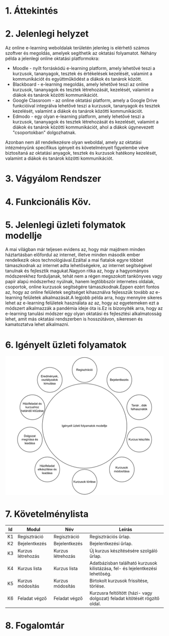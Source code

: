 # 1. Áttekintés

# 2. Jelenlegi helyzet
Az online e-learning weboldalak területén jelenleg is elérhető számos szoftver és megoldás, amelyek segíthetik az oktatási folyamatot. Néhány példa a jelenlegi online oktatási platformokra:
+ Moodle - nyílt forráskódú e-learning platform, amely lehetővé teszi a kurzusok, tananyagok, tesztek és értékelések kezelését, valamint a kommunikációt és együttműködést a diákok és tanárok között.
+ Blackboard - e-learning megoldás, amely lehetővé teszi az online kurzusok, tananyagok és tesztek létrehozását, kezelését, valamint a diákok és tanárok közötti kommunikációt.
+ Google Classroom - az online oktatási platform, amely a Google Drive funkcióival integrálva lehetővé teszi a kurzusok, tananyagok és tesztek kezelését, valamint a diákok és tanárok közötti kommunikációt.
+ Edmodo - egy olyan e-learning platform, amely lehetővé teszi a kurzusok, tananyagok és tesztek létrehozását és kezelését, valamint a diákok és tanárok közötti kommunikációt, ahol a diákok úgynevezett "csoportokban" dolgozhatnak.

Azonban nem áll rendelkezésre olyan weboldal, amely az oktatási intézményünk specifikus igényeit és követelményeit figyelembe véve biztosítaná az oktatási anyagok, tesztek és kurzusok hatékony kezelését, valamint a diákok és tanárok közötti kommunikációt.

# 3. Vágyálom Rendszer

# 4. Funkcionális Köv.

# 5. Jelenlegi üzleti folymatok modellje
A mai világban már teljesen evidens az, hogy már majdnem minden háztartásban előfordul az internet, illetve minden második ember rendelkezik okos technológiával.Ezáltal a mai fiatalok egyre többet támaszkodnak az internet adta lehetőségekre, az internet segítségével tanulnak és fejlesztik magukat.Nagyon ritka az, hogy a hagyományos módszerekhez forduljanak, tehát nem a régen megszokott tankönyves vagy papír alapú módszerhez nyúlnak, hanem legtöbbször internetes oldalak, csoportok, online kurzusok segítségére támaszkodnak.Éppen ezért fontos az, hogy az online felületek segítséget kihasználva fejlesszük tovább az e-learning felületek alkalmazását.A legjobb példa arra, hogy mennyire sikeres lehet az e-learning felületek használata az az, hogy az egyetemeken ezt a módszert alkalmazzák a pandémia ideje óta is.Ez is bizonyíték arra, hogy az e-learning tanulási módszer egy olyan oktatási és fejlesztési alkalmatosság lehet, amit más oktatási rendszerben is hosszútávon, sikeresen és kamatoztatva lehet alkalmazni.

# 6. Igényelt üzleti folyamatok
![](media/Igenyeltv_uzleti_folyamatok_modellje.png)

# 7. Követelménylista
| Id | Modul | Név | Leírás |
| :---: | --- | --- | --- |
| K1 | Regisztráció | Regisztráció | Regisztrációs űrlap. |
| K2 | Bejelentkezés | Bejelentkezés | Bejelentkezési űrlap. |
| K3 | Kurzus létrehozás | Kurzus létrehozás | Új kurzus készítésésére szolgáló űrlap. |
| K4 | Kurzus lista | Kurzus lista | Adatbázisban található kurzusok kilistázása, fel- és lejelentkezési lehetőség. |
| K5 | Kurzus módosítás | Kurzus módosítás | Birtokolt kurzusok frissítése, törlése. |
| K6 | Feladat végző | Feladat végző | Kurzusra feltöltött (házi- vagy dolgozat) feladat kitötését rögzítő oldal. |

# 8. Fogalomtár
